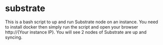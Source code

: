 # substrate

This is a bash script to up and run Substrate node on an instance.
You need to install docker then simply run the script and open your browser http://{Your instance IP}.
You will see 2 nodes of Substrate are up and syncing.
